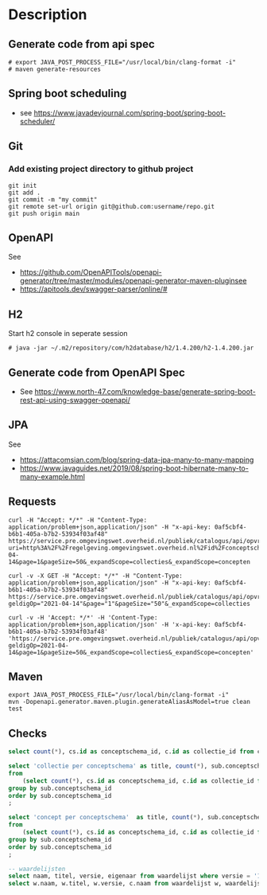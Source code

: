 # Description

## Generate code from api spec
```shell
# export JAVA_POST_PROCESS_FILE="/usr/local/bin/clang-format -i"
# maven generate-resources
```

## Spring boot scheduling
- see https://www.javadevjournal.com/spring-boot/spring-boot-scheduler/

## Git
### Add existing project directory to github project
```shell
git init
git add .
git commit -m "my commit"
git remote set-url origin git@github.com:username/repo.git
git push origin main
```
## OpenAPI
See 
- https://github.com/OpenAPITools/openapi-generator/tree/master/modules/openapi-generator-maven-pluginsee 
- https://apitools.dev/swagger-parser/online/# 

## H2
Start h2 console in seperate session
```shell
# java -jar ~/.m2/repository/com/h2database/h2/1.4.200/h2-1.4.200.jar
```

## Generate code from OpenAPI Spec
- See https://www.north-47.com/knowledge-base/generate-spring-boot-rest-api-using-swagger-openapi/
## JPA
See
- https://attacomsian.com/blog/spring-data-jpa-many-to-many-mapping
- https://www.javaguides.net/2019/08/spring-boot-hibernate-many-to-many-example.html


## Requests

```shell
curl -H "Accept: */*" -H "Content-Type: application/problem+json,application/json" -H "x-api-key: 0af5cbf4-b6b1-405a-b7b2-53934f03af48" https://service.pre.omgevingswet.overheid.nl/publiek/catalogus/api/opvragen/v3/conceptschemas?uri=http%3A%2F%2Fregelgeving.omgevingswet.overheid.nl%2Fid%2Fconceptscheme%2FRegelgeving&gepubliceerdDoor=https%3A%2F%2Fstandaarden.overheid.nl%2Fowms%2Fterms%2FMinisterie_van_Binnenlandse_Zaken_en_Koninkrijksrelaties&geldigOp=2021-04-14&page=1&pageSize=50&_expandScope=collecties&_expandScope=concepten

curl -v -X GET -H "Accept: */*" -H "Content-Type: application/problem+json,application/json" -H "x-api-key: 0af5cbf4-b6b1-405a-b7b2-53934f03af48" https://service.pre.omgevingswet.overheid.nl/publiek/catalogus/api/opvragen/v3/conceptschemas?geldigOp="2021-04-14"&page="1"&pageSize="50"&_expandScope=collecties

curl -v -H 'Accept: */*' -H 'Content-Type: application/problem+json,application/json' -H 'x-api-key: 0af5cbf4-b6b1-405a-b7b2-53934f03af48' 'https://service.pre.omgevingswet.overheid.nl/publiek/catalogus/api/opvragen/v3/conceptschemas?geldigOp=2021-04-14&page=1&pageSize=50&_expandScope=collecties&_expandScope=concepten'

```

## Maven
```shell 
export JAVA_POST_PROCESS_FILE="/usr/local/bin/clang-format -i"
mvn -Dopenapi.generator.maven.plugin.generateAliasAsModel=true clean test 
```

## Checks

```sql
select count(*), cs.id as conceptschema_id, c.id as collectie_id from conceptschema cs, concept c where c.conceptschema_id = cs.id  group by cs.id, c.id order by cs.id, c.id;

select 'collectie per conceptschema' as title, count(*), sub.conceptschema_id
from
    (select count(*), cs.id as conceptschema_id, c.id as collectie_id from conceptschema cs, collectie c where c.conceptschema_id = cs.id  group by cs.id, c.id order by cs.id, c.id) sub
group by sub.conceptschema_id
order by sub.conceptschema_id
;

select 'concept per conceptschema'  as title, count(*), sub.conceptschema_id
from 
    (select count(*), cs.id as conceptschema_id, c.id as collectie_id from conceptschema cs, concept c where c.conceptschema_id = cs.id  group by cs.id, c.id order by cs.id, c.id) sub
group by sub.conceptschema_id
order by sub.conceptschema_id
;

-- waardelijsten
select naam, titel, versie, eigenaar from waardelijst where versie = '1.0.9';
select w.naam, w.titel, w.versie, c.naam from waardelijst w, waardelijst_waarde ww, concept c where w.versie = '1.0.9' and ww.waardelijst_id = w.id and ww.concept_id = c.id order by w.naam, c.naam;

```
